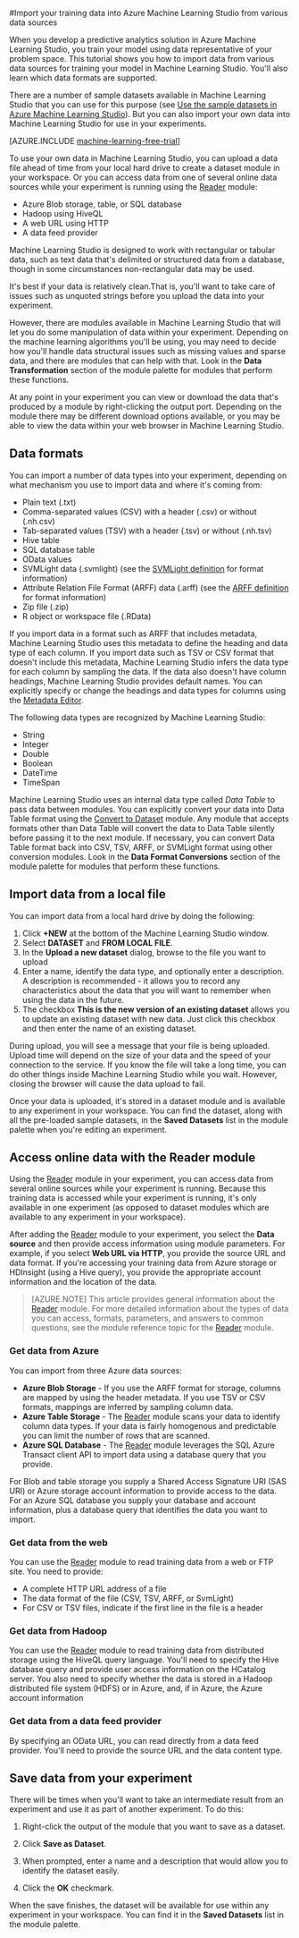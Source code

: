 <properties
	pageTitle="Import data into Machine Learning Studio | Microsoft Azure"
	description="How to import your training data Azure Machine Learning Studio from various data sources. Learn what data types and data formats are supported."
	keywords="import data,data format,data types,data sources,training data"
	services="machine-learning"
	documentationCenter=""
	authors="garyericson"
	manager="paulettm"
	editor="cgronlun"/>

<tags
	ms.service="machine-learning"
	ms.workload="data-services"
	ms.tgt_pltfrm="na"
	ms.devlang="na"
	ms.topic="get-started-article"
	ms.date="05/19/2015"
	ms.author="garye" />


#Import your training data into Azure Machine Learning Studio from various data sources

When you develop a predictive analytics solution in Azure Machine Learning Studio, you train your model using data representative of your problem space. This tutorial shows you how to import data from various data sources for training your model in Machine Learning Studio. You'll also learn which data formats are supported.

There are a number of sample datasets available in Machine Learning Studio that you can use for this purpose
(see [Use the sample datasets in Azure Machine Learning Studio](machine-learning-use-sample-datasets.md)). But you can also import your own data into Machine Learning Studio for use in your experiments.

[AZURE.INCLUDE [machine-learning-free-trial](../includes/machine-learning-free-trial.md)]

To use your own data in Machine Learning Studio, you can upload a data file ahead of time from your local hard drive to create a dataset module in your workspace. Or you can access data from one of several online data sources while your experiment is running using the [Reader][reader] module:

- Azure Blob storage, table, or SQL database
- Hadoop using HiveQL
- A web URL using HTTP
- A data feed provider

Machine Learning Studio is designed to work with rectangular or tabular data, such as text data that's delimited or structured data from a database, though in some circumstances non-rectangular data may be used.

It's best if your data is relatively clean.That is, you'll want to take care of issues such as unquoted strings before you upload the data into your experiment. 

However, there are modules available in Machine Learning Studio that will let you do some manipulation of data within your experiment. Depending on the machine learning algorithms you'll be using, you may need to decide how you'll handle data structural issues such as missing values and sparse data, and there are modules that can help with that.
Look in the **Data Transformation** section of the module palette for modules that perform these functions.

At any point in your experiment you can view or download the data that's produced by a module by right-clicking the output port. Depending on the module there may be different download options available, or you may be able to view the data within your web browser in Machine Learning Studio.


## Data formats

You can import a number of data types into your experiment, depending on what mechanism you use to import data and where it's coming from:

- Plain text (.txt)
- Comma-separated values (CSV) with a header (.csv) or without (.nh.csv)
- Tab-separated values (TSV) with a header (.tsv) or without (.nh.tsv)
- Hive table
- SQL database table
- OData values
- SVMLight data (.svmlight) (see the [SVMLight definition](http://svmlight.joachims.org/) for format information)
- Attribute Relation File Format (ARFF) data (.arff) (see the [ARFF definition](http://weka.wikispaces.com/ARFF) for format information)
- Zip file (.zip)
- R object or workspace file (.RData)

If you import data in a format such as ARFF that includes metadata, Machine Learning Studio uses this metadata to define the heading and data type of each column.
If you import data such as TSV or CSV format that doesn't include this metadata, Machine Learning Studio infers the data type for each column by sampling the data. If the data also doesn't have column headings, Machine Learning Studio provides default names.
You can explicitly specify or change the headings and data types for columns using the [Metadata Editor][metadata-editor].

The following data types are recognized by Machine Learning Studio:

- String
- Integer
- Double
- Boolean
- DateTime
- TimeSpan

Machine Learning Studio uses an internal data type called *Data Table* to pass data between modules. You can explicitly convert your data into Data Table format using the [Convert to Dataset][convert-to-dataset] module.
Any module that accepts formats other than Data Table will convert the data to Data Table silently before passing it to the next module.
If necessary, you can convert Data Table format back into CSV, TSV, ARFF, or SVMLight format using other conversion modules.
Look in the **Data Format Conversions** section of the module palette for modules that perform these functions.


## Import data from a local file

You can import data from a local hard drive by doing the following:

1. Click **+NEW** at the bottom of the Machine Learning Studio window.
2. Select **DATASET** and **FROM LOCAL FILE**.
3. In the **Upload a new dataset** dialog, browse to the file you want to upload
4. Enter a name, identify the data type, and optionally enter a description. A description is recommended - it allows you to record any characteristics about the data that you will want to remember when using the data in the future.
5. The checkbox **This is the new version of an existing dataset** allows you to update an existing dataset with new data. Just click this checkbox and then enter the name of an existing dataset.

During upload, you will see a message that your file is being uploaded. Upload time will depend on the size of your data and the speed of your connection to the service.
If you know the file will take a long time, you can do other things inside Machine Learning Studio while you wait. However, closing the browser will cause the data upload to fail.

Once your data is uploaded, it's stored in a dataset module and is available to any experiment in your workspace.
You can find the dataset, along with all the pre-loaded sample datasets, in the **Saved Datasets** list in the module palette when you're editing an experiment.


## Access online data with the Reader module

Using the [Reader][reader] module in your experiment, you can access data from several online sources while your experiment is running.
Because this training data is accessed while your experiment is running, it's only available in one experiment (as opposed to dataset modules which are available to any experiment in your workspace).

After adding the [Reader][reader] module to your experiment, you select the **Data source** and then provide access information using module parameters.
For example, if you select **Web URL via HTTP**, you provide the source URL and data format.
If you're accessing your training data from Azure storage or HDInsight (using a Hive query), you provide the appropriate account information and the location of the data.

> [AZURE.NOTE] This article provides general information about the [Reader][reader] module. For more detailed information about the types of data you can access, formats, parameters, and answers to common questions, see the module reference topic for the [Reader][reader] module.


### Get data from Azure

You can import from three Azure data sources:

- **Azure Blob Storage** - If you use the ARFF format for storage, columns are mapped by using the header metadata. If you use TSV or CSV formats, mappings are inferred by sampling column data.
- **Azure Table Storage** - The [Reader][reader] module scans your data to identify column data types. If your data is fairly homogenous and predictable you can limit the number of rows that are scanned.
- **Azure SQL Database** - The [Reader][reader] module leverages the SQL Azure Transact client API to import data using a database query that you provide.

For Blob and table storage you supply a Shared Access Signature URI (SAS URI) or Azure storage account information to provide access to the data. For an Azure SQL database you supply your database and account information, plus a database query that identifies the data you want to import.

### Get data from the web

You can use the [Reader][reader] module to read training data from a web or FTP site. You need to provide:

- A complete HTTP URL address of a file
- The data format of the file (CSV, TSV, ARFF, or SvmLight)
- For CSV or TSV files, indicate if the first line in the file is a header

### Get data from Hadoop

You can use the [Reader][reader] module to read training data from distributed storage using the HiveQL query language. You'll need to specify the Hive database query and provide user access information on the HCatalog server.
You also need to specify whether the data is stored in a Hadoop distributed file system (HDFS) or in Azure, and, if in Azure, the Azure account information  

### Get data from a data feed provider

By specifying an OData URL, you can read directly from a data feed provider. You'll need to provide the source URL and the data content type.  


## Save data from your experiment


There will be times when you'll want to take an intermediate result from an experiment and use it as part of another experiment. To do this:

1. Right-click the output of the module that you want to save as a dataset.

2. Click **Save as Dataset**.

3. When prompted, enter a name and a description that would allow you to identify the dataset easily.

4. Click the **OK** checkmark.

When the save finishes, the dataset will be available for use within any experiment in your workspace. You can find it in the **Saved Datasets** list in the module palette.


<!-- Module References -->
[convert-to-dataset]: https://msdn.microsoft.com/library/azure/72bf58e0-fc87-4bb1-9704-f1805003b975/
[metadata-editor]: https://msdn.microsoft.com/library/azure/370b6676-c11c-486f-bf73-35349f842a66/
[reader]: https://msdn.microsoft.com/library/azure/4e1b0fe6-aded-4b3f-a36f-39b8862b9004/
